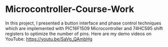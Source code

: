 # Microcontroller-Course-Work
In this project, I presented a button interface and phase control techniques which are implemented with PIC16F1509 Microcontroller and 74HC595 shift registers to optimize the number of pins.
Here are my demo videos on YouTube: https://youtu.be/SaVg_QAmbHg
